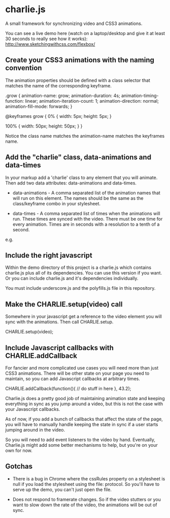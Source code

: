 charlie.js
===========

A small framework for synchronizing video and CSS3 animations.

You can see a live demo here (watch on a laptop/desktop and give it
at least 30 seconds to really see how it works):
http://www.sketchingwithcss.com/flexbox/


Create your CSS3 animations with the naming convention
--------------------------------------------------

The animation properties should be defined with a class selector that
matches the name of the corresponding keyframe.

.grow {
	animation-name: grow;
	animation-duration: 4s;
	animation-timing-function: linear;
	animation-iteration-count: 1;
	animation-direction: normal;
    animation-fill-mode: forwards;
}

@keyframes grow {
   0% {
       width: 5px;
       height: 5px;
   }

   100% {
       width: 50px;
       height: 50px;
   }
}

Notice the class name matches the animation-name matches the keyframes
name.

Add the "charlie" class, data-animations and data-times
-----------------------------------------------------

In your markup add a 'charlie' class to any element that you will
animate. Then add two data attributes: data-animations and data-times.

- data-animations - A comma separated list of the animation names that
  will run on this element. The names should be the same as the
  class/keyframe combo in your stylesheet.

- data-times - A comma separated list of times when the animations
  will run. These times are synced with the video. There must be one
  time for every animation. Times are in seconds with a resolution to
  a tenth of a second.

e.g.

<div class="charlie" data-animations="grow, shrink" data-times="40.2, 90.3">
</div>

Include the right javascript
----------------------------------------

Within the demo directory of this project is a charlie.js which
contains charlie.js plus all of its dependencies. You can use this
version if you want. Or you can include charlie.js and it's
dependencies individually.

You must include underscore.js and the polyfills.js file in this
repository.


Make the CHARLIE.setup(video) call
------------------------------
Somewhere in your javascript get a reference to the video element you
will sync with the animations. Then call CHARLIE.setup.

CHARLIE.setup(video);


Include Javascript callbacks with CHARLIE.addCallback
------------------------------

For fancier and more complicated use cases you will need more than
just CSS3 animations. There will be other state on your page you need
to maintain, so you can add Javascript callbacks at arbitrary times.

CHARLIE.addCallback(function(){
    // do stuff in here
}, 43.2);

Charlie.js does a pretty good job of maintaining animation state and
keeping everything in sync as you jump around a video, but this is not
the case with your Javascript callbacks.

As of now, if you add a bunch of callbacks that affect the state of
the page, you will have to manually handle keeping the state in sync if a user starts jumping
around in the video.

So you will need to add event listeners to the video by
hand. Eventually, Charlie.js might add some better mechanisms to help,
but you're on your own for now.

Gotchas
---------

- There is a bug in Chrome where the cssRules property on a stylesheet
  is null if you load the stylesheet using the file: protocol. So
  you'll have to serve up the demo, you can't just open the file.
  
- Does not respond to framerate changes. So if the video stutters or
  you want to slow down the rate of the video, the animations will be
  out of sync.
  
   
